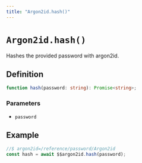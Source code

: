 ```yaml
---
title: "Argon2id.hash()"
---
```


# `Argon2id.hash()`

Hashes the provided password with argon2id.

## Definition

```ts
function hash(password: string): Promise<string>;
```

### Parameters

- `password`

## Example

```ts
//$ argon2id=/reference/password/Argon2id
const hash = await $$argon2id.hash(password);
```
